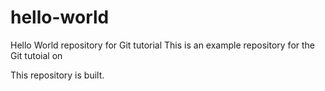 # hello-world
Hello World repository for Git tutorial
This is an example repository for the Git tutoial on

This repository is built.